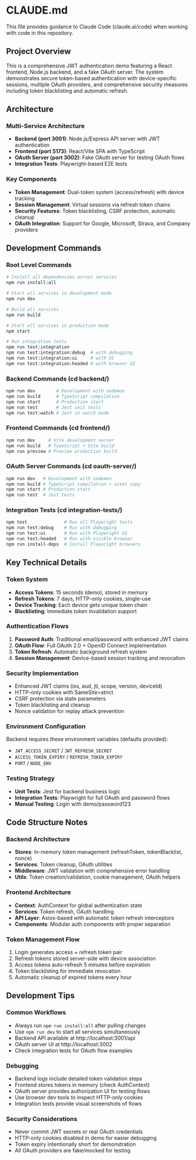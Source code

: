# CLAUDE.md

This file provides guidance to Claude Code (claude.ai/code) when working with code in this repository.

## Project Overview

This is a comprehensive JWT authentication demo featuring a React frontend, Node.js backend, and a fake OAuth server. The system demonstrates secure token-based authentication with device-specific sessions, multiple OAuth providers, and comprehensive security measures including token blacklisting and automatic refresh.

## Architecture

### Multi-Service Architecture

- **Backend (port 3001)**: Node.js/Express API server with JWT authentication
- **Frontend (port 5173)**: React/Vite SPA with TypeScript
- **OAuth Server (port 3002)**: Fake OAuth server for testing OAuth flows
- **Integration Tests**: Playwright-based E2E tests

### Key Components

- **Token Management**: Dual-token system (access/refresh) with device tracking
- **Session Management**: Virtual sessions via refresh token chains
- **Security Features**: Token blacklisting, CSRF protection, automatic cleanup
- **OAuth Integration**: Support for Google, Microsoft, Strava, and Company providers

## Development Commands

### Root Level Commands

```bash
# Install all dependencies across services
npm run install:all

# Start all services in development mode
npm run dev

# Build all services
npm run build

# Start all services in production mode
npm start

# Run integration tests
npm run test:integration
npm run test:integration:debug  # with debugging
npm run test:integration:ui     # with UI
npm run test:integration:headed # with browser UI
```

### Backend Commands (cd backend/)

```bash
npm run dev        # Development with nodemon
npm run build      # TypeScript compilation
npm run start      # Production start
npm run test       # Jest unit tests
npm run test:watch # Jest in watch mode
```

### Frontend Commands (cd frontend/)

```bash
npm run dev     # Vite development server
npm run build   # TypeScript + Vite build
npm run preview # Preview production build
```

### OAuth Server Commands (cd oauth-server/)

```bash
npm run dev   # Development with nodemon
npm run build # TypeScript compilation + asset copy
npm run start # Production start
npm run test  # Jest tests
```

### Integration Tests (cd integration-tests/)

```bash
npm test              # Run all Playwright tests
npm run test:debug    # Run with debugging
npm run test:ui       # Run with Playwright UI
npm run test:headed   # Run with visible browser
npm run install-deps  # Install Playwright browsers
```

## Key Technical Details

### Token System

- **Access Tokens**: 15 seconds (demo), stored in memory
- **Refresh Tokens**: 7 days, HTTP-only cookies, single-use
- **Device Tracking**: Each device gets unique token chain
- **Blacklisting**: Immediate token invalidation support

### Authentication Flows

1. **Password Auth**: Traditional email/password with enhanced JWT claims
2. **OAuth Flow**: Full OAuth 2.0 + OpenID Connect implementation
3. **Token Refresh**: Automatic background refresh system
4. **Session Management**: Device-based session tracking and revocation

### Security Implementation

- Enhanced JWT claims (iss, aud, jti, scope, version, deviceId)
- HTTP-only cookies with SameSite=strict
- CSRF protection via state parameters
- Token blacklisting and cleanup
- Nonce validation for replay attack prevention

### Environment Configuration

Backend requires these environment variables (defaults provided):

- `JWT_ACCESS_SECRET` / `JWT_REFRESH_SECRET`
- `ACCESS_TOKEN_EXPIRY` / `REFRESH_TOKEN_EXPIRY`
- `PORT` / `NODE_ENV`

### Testing Strategy

- **Unit Tests**: Jest for backend business logic
- **Integration Tests**: Playwright for full OAuth and password flows
- **Manual Testing**: Login with demo/password123

## Code Structure Notes

### Backend Architecture

- **Stores**: In-memory token management (refreshToken, tokenBlacklist, nonce)
- **Services**: Token cleanup, OAuth utilities
- **Middleware**: JWT validation with comprehensive error handling
- **Utils**: Token creation/validation, cookie management, OAuth helpers

### Frontend Architecture

- **Context**: AuthContext for global authentication state
- **Services**: Token refresh, OAuth handling
- **API Layer**: Axios-based with automatic token refresh interceptors
- **Components**: Modular auth components with proper separation

### Token Management Flow

1. Login generates access + refresh token pair
2. Refresh tokens stored server-side with device association
3. Access tokens auto-refresh 5 minutes before expiration
4. Token blacklisting for immediate revocation
5. Automatic cleanup of expired tokens every hour

## Development Tips

### Common Workflows

- Always run `npm run install:all` after pulling changes
- Use `npm run dev` to start all services simultaneously
- Backend API available at http://localhost:3001/api
- OAuth server UI at http://localhost:3002
- Check integration tests for OAuth flow examples

### Debugging

- Backend logs include detailed token validation steps
- Frontend stores tokens in memory (check AuthContext)
- OAuth server provides authorization UI for testing flows
- Use browser dev tools to inspect HTTP-only cookies
- Integration tests provide visual screenshots of flows

### Security Considerations

- Never commit JWT secrets or real OAuth credentials
- HTTP-only cookies disabled in demo for easier debugging
- Token expiry intentionally short for demonstration
- All OAuth providers are fake/mocked for testing
